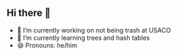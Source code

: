 ## Hi there 👋

- 🔭 I’m currently working on not being trash at USACO
- 🌱 I’m currently learning trees and hash tables
- 😄 Pronouns: he/him

<!--
**MythicalWillbur/MythicalWillbur** is a ✨ _special_ ✨ repository because its `README.md` (this file) appears on your GitHub profile.

Here are some ideas to get you started:

- 🔭 I’m currently working on ...
- 🌱 I’m currently learning ...
- 👯 I’m looking to collaborate on ...
- 🤔 I’m looking for help with ...
- 💬 Ask me about ...
- 📫 How to reach me: ...
- 😄 Pronouns: ...
- ⚡ Fun fact: ...
-->
